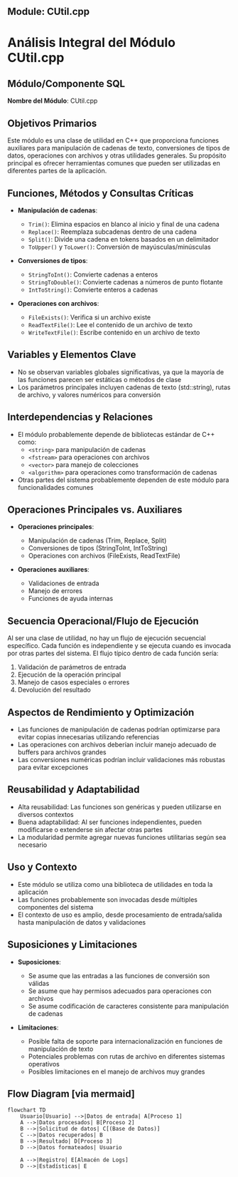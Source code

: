 ## Module: CUtil.cpp
# Análisis Integral del Módulo CUtil.cpp

## Módulo/Componente SQL
**Nombre del Módulo**: CUtil.cpp

## Objetivos Primarios
Este módulo es una clase de utilidad en C++ que proporciona funciones auxiliares para manipulación de cadenas de texto, conversiones de tipos de datos, operaciones con archivos y otras utilidades generales. Su propósito principal es ofrecer herramientas comunes que pueden ser utilizadas en diferentes partes de la aplicación.

## Funciones, Métodos y Consultas Críticas
- **Manipulación de cadenas**:
  - `Trim()`: Elimina espacios en blanco al inicio y final de una cadena
  - `Replace()`: Reemplaza subcadenas dentro de una cadena
  - `Split()`: Divide una cadena en tokens basados en un delimitador
  - `ToUpper()` y `ToLower()`: Conversión de mayúsculas/minúsculas

- **Conversiones de tipos**:
  - `StringToInt()`: Convierte cadenas a enteros
  - `StringToDouble()`: Convierte cadenas a números de punto flotante
  - `IntToString()`: Convierte enteros a cadenas

- **Operaciones con archivos**:
  - `FileExists()`: Verifica si un archivo existe
  - `ReadTextFile()`: Lee el contenido de un archivo de texto
  - `WriteTextFile()`: Escribe contenido en un archivo de texto

## Variables y Elementos Clave
- No se observan variables globales significativas, ya que la mayoría de las funciones parecen ser estáticas o métodos de clase
- Los parámetros principales incluyen cadenas de texto (std::string), rutas de archivo, y valores numéricos para conversión

## Interdependencias y Relaciones
- El módulo probablemente depende de bibliotecas estándar de C++ como:
  - `<string>` para manipulación de cadenas
  - `<fstream>` para operaciones con archivos
  - `<vector>` para manejo de colecciones
  - `<algorithm>` para operaciones como transformación de cadenas
- Otras partes del sistema probablemente dependen de este módulo para funcionalidades comunes

## Operaciones Principales vs. Auxiliares
- **Operaciones principales**: 
  - Manipulación de cadenas (Trim, Replace, Split)
  - Conversiones de tipos (StringToInt, IntToString)
  - Operaciones con archivos (FileExists, ReadTextFile)
  
- **Operaciones auxiliares**:
  - Validaciones de entrada
  - Manejo de errores
  - Funciones de ayuda internas

## Secuencia Operacional/Flujo de Ejecución
Al ser una clase de utilidad, no hay un flujo de ejecución secuencial específico. Cada función es independiente y se ejecuta cuando es invocada por otras partes del sistema. El flujo típico dentro de cada función sería:
1. Validación de parámetros de entrada
2. Ejecución de la operación principal
3. Manejo de casos especiales o errores
4. Devolución del resultado

## Aspectos de Rendimiento y Optimización
- Las funciones de manipulación de cadenas podrían optimizarse para evitar copias innecesarias utilizando referencias
- Las operaciones con archivos deberían incluir manejo adecuado de buffers para archivos grandes
- Las conversiones numéricas podrían incluir validaciones más robustas para evitar excepciones

## Reusabilidad y Adaptabilidad
- Alta reusabilidad: Las funciones son genéricas y pueden utilizarse en diversos contextos
- Buena adaptabilidad: Al ser funciones independientes, pueden modificarse o extenderse sin afectar otras partes
- La modularidad permite agregar nuevas funciones utilitarias según sea necesario

## Uso y Contexto
- Este módulo se utiliza como una biblioteca de utilidades en toda la aplicación
- Las funciones probablemente son invocadas desde múltiples componentes del sistema
- El contexto de uso es amplio, desde procesamiento de entrada/salida hasta manipulación de datos y validaciones

## Suposiciones y Limitaciones
- **Suposiciones**:
  - Se asume que las entradas a las funciones de conversión son válidas
  - Se asume que hay permisos adecuados para operaciones con archivos
  - Se asume codificación de caracteres consistente para manipulación de cadenas
  
- **Limitaciones**:
  - Posible falta de soporte para internacionalización en funciones de manipulación de texto
  - Potenciales problemas con rutas de archivo en diferentes sistemas operativos
  - Posibles limitaciones en el manejo de archivos muy grandes
## Flow Diagram [via mermaid]
```mermaid
flowchart TD
    Usuario[Usuario] -->|Datos de entrada| A[Proceso 1]
    A -->|Datos procesados| B[Proceso 2]
    B -->|Solicitud de datos| C[(Base de Datos)]
    C -->|Datos recuperados| B
    B -->|Resultado| D[Proceso 3]
    D -->|Datos formateados| Usuario
    
    A -->|Registro| E[Almacén de Logs]
    D -->|Estadísticas| E
```
